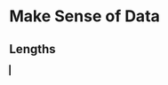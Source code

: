 <script setup>
  import CalcEmbeder from '../components/calc-embeder.vue'

  const calcData = {
    title: 'Lengths - Make Sense', 
    calcUrl: 'c-20221115.040226985-e3d-05a418-5f7b64' 
  }
</script>

# Make Sense of Data

## Lengths
  
<CalcEmbeder :calcData="calcData"
  width="100%" :iframeHeight="700" style="border:1px solid black;">
</CalcEmbeder>
